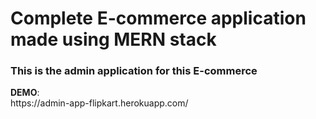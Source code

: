 <h1>Complete E-commerce application made using MERN stack  </h1> 
<h3>This is the admin application for this E-commerce</h3>  
 <strong>DEMO</strong>: <br/ > https://admin-app-flipkart.herokuapp.com/ <br/>
